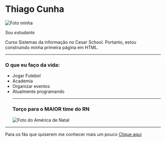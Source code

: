 <!DOCTYPE html>
<html lang="en">
  <head>
    <meta charset="UTF-8" />
<meta http-equiv="X-UA-Compatible" content="IE=edge">
    <meta name="viewport" content="width=device-width, initial-scale=1.0">
    <title>Primeira página do Th</title>
  </head>
  <body>
    <img src="http://127.0.0.1:5500/th.html" alt="">
    <h1>Thiago Cunha</h1>
    <img src="./Primeira página do Th_files/346141183_632177535606023_8951571965756724003_n.jpg" alt="Foto minha">
    <p>
      <em>Sou estudante</em>
    </p>
    <p>
      Curso Sistemas da informação no Cesar School. Portanto, estou construindo
      minha primeira página em HTML.
    </p>
    <hr>
    <h3>O que eu faço da vida:</h3>
    <ul>
      <li>Jogar Futebol</li>
      <li>Academia</li>
      <li>Organizar eventos</li>
      <li>Atualmente programando</li>
      <hr>
      <h3>Torço para o MAIOR time do RN</h3>
      <img src="./Primeira página do Th_files/unnamed.jpg" alt="Foto do América de Natal">
    </ul>
    <hr>
    <p>
    Para os fãs que quiserem me conhecer mais um pouco <a href="https://www.instagram.com/thiagopcunha_/">Clique aqui</a>
    </p>
